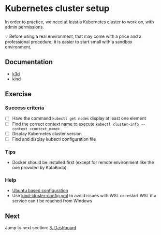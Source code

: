 # Kubernetes cluster setup

In order to practice, we need at least a Kubernetes cluster to work on, with admin permissions.

:bulb: Before using a real environment, that may come with a price and a professional procedure, it is easier to start small with a sandbox environment.

## Documentation

- [k3d](https://k3d.io/)
- [kind](https://kind.sigs.k8s.io/)

## Exercise

### Success criteria

- [ ] Have the command `kubectl get nodes` display at least one element
- [ ] Find the correct context name to execute `kubectl cluster-info --context <context_name>`
- [ ] Display Kubernetes cluster version
- [ ] Find and display kubectl configuration file

### Tips

- Docker should be installed first (except for remote environment like the one provided by KataKoda)

### Help

- [Ubuntu based configuration](0-setup.md)
- Use [kind-cluster-config.yml](../../../samples/kubernetes/manifests/kind-cluster-config.yml) to avoid issues with WSL
or restart WSL if a service can't be reached from Windows

## Next

Jump to next section: [3. Dashboard](3-dashboard.md)
